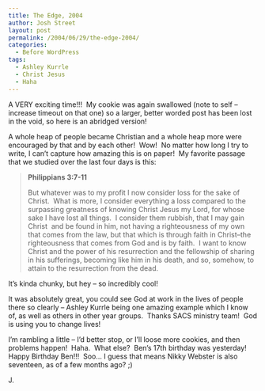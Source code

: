 ```yaml
---
title: The Edge, 2004
author: Josh Street
layout: post
permalink: /2004/06/29/the-edge-2004/
categories:
  - Before WordPress
tags:
  - Ashley Kurrle
  - Christ Jesus
  - Haha
---
```

A VERY exciting time!!!&nbsp; My cookie was again swallowed (note to self &#8211; increase timeout on that one) so a larger, better worded post has been lost in the void, so here is an abridged version!

A whole heap of people became Christian and a whole heap more were encouraged by that and by each other!&nbsp; Wow!&nbsp; No matter how long I try to write, I can&#8217;t capture how amazing this is on paper!&nbsp; My favorite passage that we studied over the last four days is this:

> **Philippians 3:7-11**
> 
> But whatever was to my profit I now consider loss for the sake of Christ.&nbsp; What is more, I consider everything a loss compared to the surpassing greatness of knowing Christ Jesus my Lord, for whose sake I have lost all things.&nbsp; I consider them rubbish, that I may gain Christ&nbsp; and be found in him, not having a righteousness of my own that comes from the law, but that which is through faith in Christ&#8211;the righteousness that comes from God and is by faith.&nbsp; I want to know Christ and the power of his resurrection and the fellowship of sharing in his sufferings, becoming like him in his death, and so, somehow, to attain to the resurrection from the dead.

It&#8217;s kinda chunky, but hey &#8211; so incredibly cool!

It was absolutely great, you could see God at work in the lives of people there so clearly &#8211; Ashley Kurrle being one amazing example which I know of, as well as others in other year groups.&nbsp; Thanks SACS ministry team!&nbsp; God is using you to change lives!

I&#8217;m rambling a little &#8211; I&#8217;d better stop, or I&#8217;ll loose more cookies, and then problems happen!&nbsp; Haha.&nbsp; What else?&nbsp; Ben&#8217;s 17th birthday was yesterday!&nbsp; Happy Birthday Ben!!!&nbsp; Soo&#8230; I guess that means Nikky Webster is also seventeen, as of a few months ago? ;)

J.
